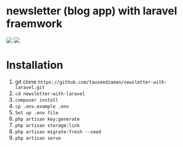 # newsletter (blog app) with laravel fraemwork
![](https://komiljonovdev.uz/okdeveloper/tgbots/Bot%20And%20Details/assets/screens/firstPost.jpg)
![](https://komiljonovdev.uz/okdeveloper/tgbots/Bot%20And%20Details/assets/screens/secondPost.jpg)
# Installation
1. git clone `https://github.com/tauseedzaman/newsletter-with-laravel.git`
2. `cd newsletter-with-laravel`
3. `composer install`
4. `cp .env.example .env`
5. `Set up .env file`
6. `php artisan key:generate`
7. `php artisan storage:link`
8. `php artisan migrate:fresh --seed`
9. `php artisan serve`